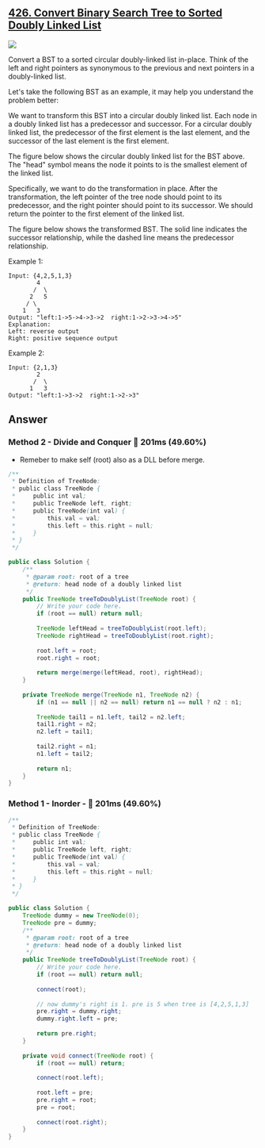 ## [426. Convert Binary Search Tree to Sorted Doubly Linked List](https://www.cnblogs.com/grandyang/p/9615871.html)

![](https://github.com/weltond/DataStructure/blob/master/medium.PNG)

Convert a BST to a sorted circular doubly-linked list in-place. Think of the left and right pointers as synonymous to the previous and next pointers in a doubly-linked list.

Let's take the following BST as an example, it may help you understand the problem better:



We want to transform this BST into a circular doubly linked list. Each node in a doubly linked list has a predecessor and successor. For a circular doubly linked list, the predecessor of the first element is the last element, and the successor of the last element is the first element.

The figure below shows the circular doubly linked list for the BST above. The "head" symbol means the node it points to is the smallest element of the linked list.



Specifically, we want to do the transformation in place. After the transformation, the left pointer of the tree node should point to its predecessor, and the right pointer should point to its successor. We should return the pointer to the first element of the linked list.

The figure below shows the transformed BST. The solid line indicates the successor relationship, while the dashed line means the predecessor relationship.




Example 1:

```
Input: {4,2,5,1,3}
        4
       /  \
      2   5
     / \
    1   3
Output: "left:1->5->4->3->2  right:1->2->3->4->5"
Explanation:
Left: reverse output
Right: positive sequence output
```

Example 2:

```
Input: {2,1,3}
        2
       /  \
      1   3
Output: "left:1->3->2  right:1->2->3"
```

## Answer

### Method 2 - Divide and Conquer :rabbit: 201ms (49.60%)

- Remeber to make self (root) also as a DLL before merge.

```java
/**
 * Definition of TreeNode:
 * public class TreeNode {
 *     public int val;
 *     public TreeNode left, right;
 *     public TreeNode(int val) {
 *         this.val = val;
 *         this.left = this.right = null;
 *     }
 * }
 */

public class Solution {
    /**
     * @param root: root of a tree
     * @return: head node of a doubly linked list
     */
    public TreeNode treeToDoublyList(TreeNode root) {
        // Write your code here.
        if (root == null) return null;
        
        TreeNode leftHead = treeToDoublyList(root.left);
        TreeNode rightHead = treeToDoublyList(root.right);
        
        root.left = root;
        root.right = root;
        
        return merge(merge(leftHead, root), rightHead);
    }
    
    private TreeNode merge(TreeNode n1, TreeNode n2) {
        if (n1 == null || n2 == null) return n1 == null ? n2 : n1;
        
        TreeNode tail1 = n1.left, tail2 = n2.left;
        tail1.right = n2;
        n2.left = tail1;
        
        tail2.right = n1;
        n1.left = tail2;
        
        return n1;
    }
}
```

### Method 1 - Inorder - :rabbit: 201ms (49.60%)

```java
/**
 * Definition of TreeNode:
 * public class TreeNode {
 *     public int val;
 *     public TreeNode left, right;
 *     public TreeNode(int val) {
 *         this.val = val;
 *         this.left = this.right = null;
 *     }
 * }
 */

public class Solution {
    TreeNode dummy = new TreeNode(0);
    TreeNode pre = dummy;
    /**
     * @param root: root of a tree
     * @return: head node of a doubly linked list
     */
    public TreeNode treeToDoublyList(TreeNode root) {
        // Write your code here.
        if (root == null) return null;
        
        connect(root);
        
        // now dummy's right is 1. pre is 5 when tree is [4,2,5,1,3]
        pre.right = dummy.right;
        dummy.right.left = pre;
        
        return pre.right;
    }
    
    private void connect(TreeNode root) {
        if (root == null) return;
        
        connect(root.left);
        
        root.left = pre;
        pre.right = root;
        pre = root;
        
        connect(root.right);
    }
}
```
